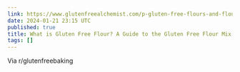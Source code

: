 ```yaml
---
link: https://www.glutenfreealchemist.com/p-gluten-free-flours-and-flour-blends/
date: 2024-01-21 23:15 UTC
published: true
title: What is Gluten Free Flour? A Guide to the Gluten Free Flour Mix
tags: []
---
```


Via r/glutenfreebaking
